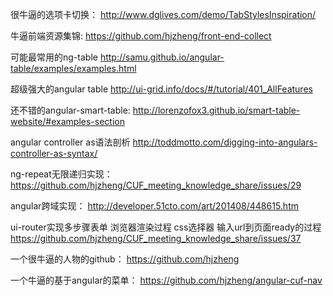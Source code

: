 很牛逼的选项卡切换：
http://www.dglives.com/demo/TabStylesInspiration/

牛逼前端资源集锦:
https://github.com/hjzheng/front-end-collect


可能最常用的ng-table
http://samu.github.io/angular-table/examples/examples.html


超级强大的angular table
http://ui-grid.info/docs/#/tutorial/401_AllFeatures

还不错的angular-smart-table:
http://lorenzofox3.github.io/smart-table-website/#examples-section

angular controller as语法剖析
http://toddmotto.com/digging-into-angulars-controller-as-syntax/

ng-repeat无限递归实现：
https://github.com/hjzheng/CUF_meeting_knowledge_share/issues/29


angular跨域实现：
http://developer.51cto.com/art/201408/448615.htm


ui-router实现多步骤表单
浏览器渲染过程
css选择器
输入url到页面ready的过程
https://github.com/hjzheng/CUF_meeting_knowledge_share/issues/37


一个很牛逼的人物的github：
https://github.com/hjzheng


一个牛逼的基于angular的菜单：
https://github.com/hjzheng/angular-cuf-nav

